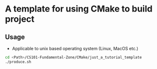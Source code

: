 # A template for using CMake to build project

## Usage
* Applicable to unix based operating system (Linux, MacOS etc.)
```bash
cd <Path>/CS101-Fundamental-Zone/CMake/just_a_tutorial_template
./produce.sh
```